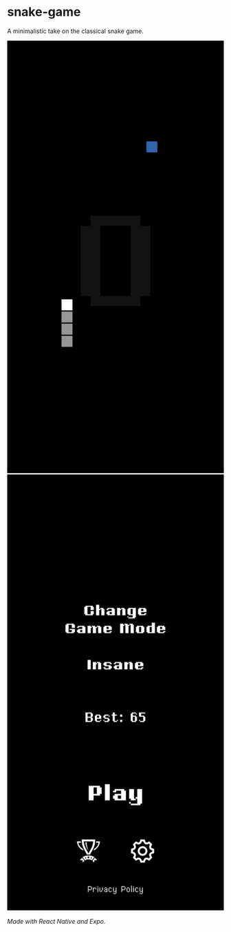 # snake-game
A minimalistic take on the classical snake game.

![Gameplay](photo1.jpg)
![Menu](photo2.jpg)

_Made with React Native and Expo._

